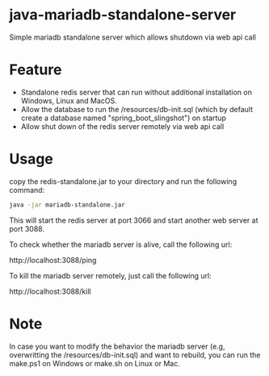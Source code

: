 # java-mariadb-standalone-server

Simple mariadb standalone server which allows shutdown via web api call

# Feature

* Standalone redis server that can run without additional installation on Windows, Linux and MacOS.
* Allow the database to run the /resources/db-init.sql (which by default create a database named "spring_boot_slingshot") on startup
* Allow shut down of the redis server remotely via web api call

# Usage
copy the redis-standalone.jar to your directory and run the following command:

```bash
java -jar mariadb-standalone.jar
```

This will start the redis server at port 3066 and start another web server at port 3088.

To check whether the mariadb server is alive, call the following url:

http://localhost:3088/ping

To kill the mariadb server remotely, just call the following url:

http://localhost:3088/kill

# Note
In case you want to modify the behavior the mariadb server (e.g, overwritting the /resources/db-init.sql) and want to rebuild, you can run the make.ps1 on Windows
or make.sh on Linux or Mac.




